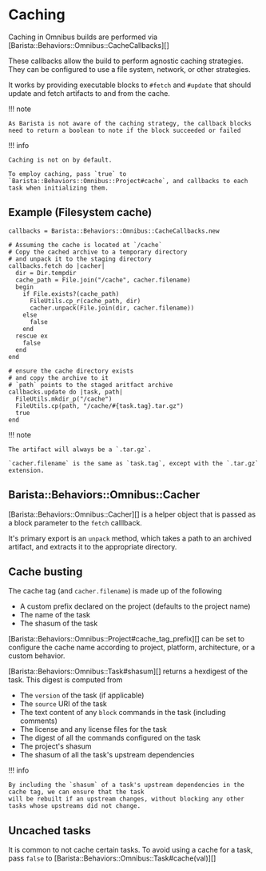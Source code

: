 # Caching

Caching in Omnibus builds are performed via [Barista::Behaviors::Omnibus::CacheCallbacks][]

These callbacks allow the build to perform agnostic caching strategies.  They can be configured to use a file system, network, or other strategies.

It works by providing executable blocks to `#fetch` and `#update` that should update and fetch artifacts to and from the cache.

!!! note

    As Barista is not aware of the caching strategy, the callback blocks need to return a boolean to note if the block succeeded or failed

!!! info 
  
    Caching is not on by default.
    
    To employ caching, pass `true` to `Barista::Behaviors::Omnibus::Project#cache`, and callbacks to each task when initializing them.

## Example (Filesystem cache)

```crystal
callbacks = Barista::Behaviors::Omnibus::CacheCallbacks.new

# Assuming the cache is located at `/cache`
# Copy the cached archive to a temporary directory
# and unpack it to the staging directory
callbacks.fetch do |cacher|
  dir = Dir.tempdir
  cache_path = File.join("/cache", cacher.filename)
  begin
    if File.exists?(cache_path)
      FileUtils.cp_r(cache_path, dir)
      cacher.unpack(File.join(dir, cacher.filename))
    else
      false
    end
  rescue ex
    false
  end
end

# ensure the cache directory exists
# and copy the archive to it
# `path` points to the staged aritfact archive
callbacks.update do |task, path|
  FileUtils.mkdir_p("/cache")
  FileUtils.cp(path, "/cache/#{task.tag}.tar.gz")
  true
end
```

!!! note

    The artifact will always be a `.tar.gz`.

    `cacher.filename` is the same as `task.tag`, except with the `.tar.gz` extension. 

## Barista::Behaviors::Omnibus::Cacher

[Barista::Behaviors::Omnibus::Cacher][] is a helper object that is passed as a block parameter to the `fetch` calllback.

It's primary export is an `unpack` method, which takes a path to an archived artifact, and extracts it to the appropriate directory.

## Cache busting

The cache tag (and `cacher.filename`) is made up of the following

* A custom prefix declared on the project (defaults to the project name)
* The name of the task
* The shasum of the task

[Barista::Behaviors::Omnibus::Project#cache_tag_prefix][] can be set to configure the cache name according to project, platform, architecture, or a custom behavior.

[Barista::Behaviors::Omnibus::Task#shasum][] returns a hexdigest of the task.  This digest is computed from

* The `version` of the task (if applicable)
* The `source` URI of the task
* The text content of any `block` commands in the task (including comments)
* The license and any license files for the task
* The digest of all the commands configured on the task
* The project's shasum
* The shasum of all the task's upstream dependencies

!!! info

    By including the `shasum` of a task's upstream dependencies in the cache tag, we can ensure that the task 
    will be rebuilt if an upstream changes, without blocking any other tasks whose upstreams did not change.


## Uncached tasks

It is common to not cache certain tasks.  To avoid using a cache for a task, pass `false` to [Barista::Behaviors::Omnibus::Task#cache(val)][]